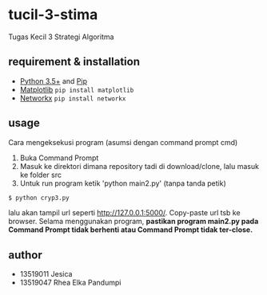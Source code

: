 # tucil-3-stima
Tugas Kecil 3 Strategi Algoritma

## requirement & installation
- [Python 3.5+](https://www.python.org/) and [Pip](https://pypi.org/project/pip/)
- [Matplotlib](https://pypi.org/project/matplotlib/) 
  ``` pip install matplotlib ```
- [Networkx](https://pypi.org/project/networkx/)
  ``` pip install networkx ```
    
## usage
Cara mengeksekusi program (asumsi dengan command prompt cmd)
1. Buka Command Prompt
2. Masuk ke direktori dimana repository tadi di download/clone, lalu masuk ke folder src
3. Untuk run program ketik 'python main2.py' (tanpa tanda petik)
  ```bash
  $ python cryp3.py
  ```
  lalu akan tampil url seperti http://127.0.0.1:5000/. Copy-paste url tsb ke browser. Selama menggunakan program, **pastikan program main2.py pada Command Prompt tidak berhenti atau Command Prompt tidak ter-close.**

## author
- 13519011 Jesica
- 13519047 Rhea Elka Pandumpi
